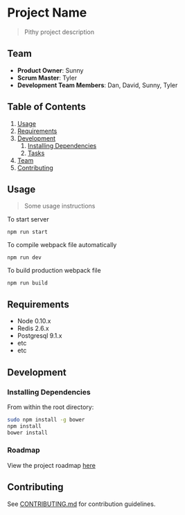 # Project Name

> Pithy project description

## Team

  - __Product Owner__: Sunny
  - __Scrum Master__: Tyler
  - __Development Team Members__: Dan, David, Sunny, Tyler

## Table of Contents

1. [Usage](#Usage)
1. [Requirements](#requirements)
1. [Development](#development)
    1. [Installing Dependencies](#installing-dependencies)
    1. [Tasks](#tasks)
1. [Team](#team)
1. [Contributing](#contributing)

## Usage

> Some usage instructions

  To start server
  ```
  npm run start
  ```

  To compile webpack file automatically 
  ```
  npm run dev
  ```

  To build production webpack file
  ```
  npm run build
  ```

## Requirements

- Node 0.10.x
- Redis 2.6.x
- Postgresql 9.1.x
- etc
- etc

## Development

### Installing Dependencies

From within the root directory:

```sh
sudo npm install -g bower
npm install
bower install
```

### Roadmap

View the project roadmap [here](LINK_TO_PROJECT_ISSUES)


## Contributing

See [CONTRIBUTING.md](CONTRIBUTING.md) for contribution guidelines.
